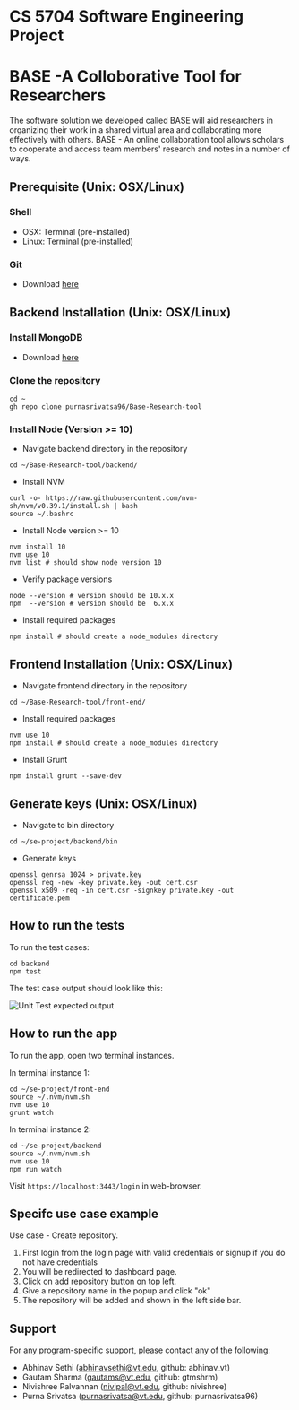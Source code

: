 # CS 5704 Software Engineering Project

# BASE -A Colloborative Tool for Researchers


The software solution we developed called BASE will aid researchers in organizing their work in a shared virtual area and collaborating more effectively with others. BASE - An online collaboration tool allows scholars to cooperate and access team members' research and notes in a number of ways.

## Prerequisite (Unix: OSX/Linux)
### Shell
- OSX:   Terminal (pre-installed)
- Linux: Terminal (pre-installed)
### Git
- Download [here](https://git-scm.com/downloads)

## Backend Installation (Unix: OSX/Linux)
### Install MongoDB
- Download [here](https://www.mongodb.com/docs/manual/installation/)
### Clone the repository
```
cd ~
gh repo clone purnasrivatsa96/Base-Research-tool
```
### Install Node (Version >= 10)
- Navigate backend directory in the repository
```
cd ~/Base-Research-tool/backend/
```
- Install NVM
```
curl -o- https://raw.githubusercontent.com/nvm-sh/nvm/v0.39.1/install.sh | bash
source ~/.bashrc
```
- Install Node version >= 10
```
nvm install 10
nvm use 10
nvm list # should show node version 10
```
- Verify package versions
```
node --version # version should be 10.x.x
npm  --version # version should be  6.x.x
```
- Install required packages
```
npm install # should create a node_modules directory
```
## Frontend Installation (Unix: OSX/Linux)
- Navigate frontend directory in the repository
```
cd ~/Base-Research-tool/front-end/
```
- Install required packages
```
nvm use 10
npm install # should create a node_modules directory
```
- Install Grunt
```
npm install grunt --save-dev
```

## Generate keys (Unix: OSX/Linux)
- Navigate to bin directory
```
cd ~/se-project/backend/bin
```
- Generate keys
```
openssl genrsa 1024 > private.key
openssl req -new -key private.key -out cert.csr
openssl x509 -req -in cert.csr -signkey private.key -out certificate.pem
```

## How to run the tests
To run the test cases:

```
cd backend
npm test
```
The test case output should look like this:

![Unit Test expected output](https://github.com/purnasrivatsa96/Base-Research-tool/blob/main/test_images/test_output.png)

## How to run the app
To run the app, open two terminal instances.

In terminal instance 1:
```
cd ~/se-project/front-end
source ~/.nvm/nvm.sh
nvm use 10
grunt watch
```

In terminal instance 2:
```
cd ~/se-project/backend
source ~/.nvm/nvm.sh
nvm use 10
npm run watch
```

Visit `https://localhost:3443/login` in web-browser.

## Specifc use case example

Use case - Create repository.
1. First login from the login page with valid credentials or signup if you do not have credentials
2. You will be redirected to dashboard page.
3. Click on add repository button on top left.
4. Give a repository name in the popup and click "ok"
5. The repository will be added and shown in the left side bar.

## Support
For any program-specific support, please contact any of the following:
- Abhinav Sethi (abhinavsethi@vt.edu, github: abhinav_vt)
- Gautam Sharma (gautams@vt.edu, github: gtmshrm)
- Nivishree Palvannan (nivipal@vt.edu, github: nivishree)
- Purna Srivatsa (purnasrivatsa@vt.edu, github: purnasrivatsa96)
